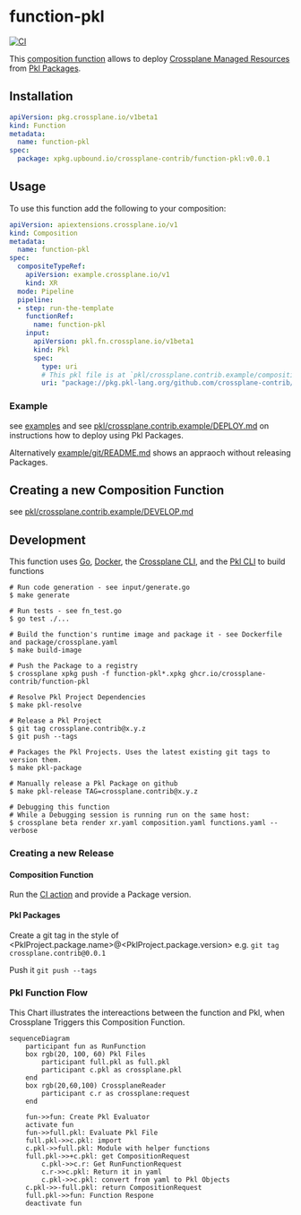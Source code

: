 # function-pkl
[![CI](https://github.com/crossplane-contrib/function-pkl/actions/workflows/ci.yml/badge.svg)](https://github.com/crossplane-contrib/function-pkl/actions/workflows/ci.yml)

This [composition function][functions] allows to deploy [Crossplane Managed Resources][crossplane] from [Pkl Packages][pkl].

## Installation
```yaml
apiVersion: pkg.crossplane.io/v1beta1
kind: Function
metadata:
  name: function-pkl
spec:
  package: xpkg.upbound.io/crossplane-contrib/function-pkl:v0.0.1
```

## Usage
To use this function add the following to your composition:
```yaml
apiVersion: apiextensions.crossplane.io/v1
kind: Composition
metadata:
  name: function-pkl
spec:
  compositeTypeRef:
    apiVersion: example.crossplane.io/v1
    kind: XR
  mode: Pipeline
  pipeline:
  - step: run-the-template
    functionRef:
      name: function-pkl
    input:
      apiVersion: pkl.fn.crossplane.io/v1beta1
      kind: Pkl
      spec:
        type: uri
        # This pkl file is at `pkl/crossplane.contrib.example/compositions/steps/full.pkl` in this repo
        uri: "package://pkg.pkl-lang.org/github.com/crossplane-contrib/function-pkl/crossplane.contrib.example@0.0.1#/compositions/steps/full.pkl"
```

### Example
see [examples](./example/)
and see [pkl/crossplane.contrib.example/DEPLOY.md](pkl/crossplane.contrib.example/DEPLOY.md) on instructions how to deploy using Pkl Packages.

Alternatively [example/git/README.md](example/git/README.md) shows an appraoch without releasing Packages.

## Creating a new Composition Function
see [pkl/crossplane.contrib.example/DEVELOP.md](pkl/crossplane.contrib.example/DEVELOP.md)

## Development
This function uses [Go][go], [Docker][docker], the [Crossplane CLI][cli], and the [Pkl CLI][pkl cli] to build functions

```shell
# Run code generation - see input/generate.go
$ make generate

# Run tests - see fn_test.go
$ go test ./...

# Build the function's runtime image and package it - see Dockerfile and package/crossplane.yaml
$ make build-image

# Push the Package to a registry
$ crossplane xpkg push -f function-pkl*.xpkg ghcr.io/crossplane-contrib/function-pkl

# Resolve Pkl Project Dependencies
$ make pkl-resolve

# Release a Pkl Project
$ git tag crossplane.contrib@x.y.z
$ git push --tags

# Packages the Pkl Projects. Uses the latest existing git tags to version them.
$ make pkl-package

# Manually release a Pkl Package on github
$ make pkl-release TAG=crossplane.contrib@x.y.z

# Debugging this function
# While a Debugging session is running run on the same host:
$ crossplane beta render xr.yaml composition.yaml functions.yaml --verbose
```

### Creating a new Release
#### Composition Function
Run the [CI action](https://github.com/crossplane-contrib/function-pkl/actions/workflows/ci.yml) and provide a Package version.
#### Pkl Packages
Create a git tag in the style of <PklProject.package.name>@<PklProject.package.version> e.g. `git tag crossplane.contrib@0.0.1`

Push it `git push --tags`

### Pkl Function Flow
This Chart illustrates the intereactions between the function and Pkl, when Crossplane Triggers this Composition Function.

```mermaid
sequenceDiagram
    participant fun as RunFunction
    box rgb(20, 100, 60) Pkl Files
        participant full.pkl as full.pkl
        participant c.pkl as crossplane.pkl
    end
    box rgb(20,60,100) CrossplaneReader
        participant c.r as crossplane:request
    end

    fun->>fun: Create Pkl Evaluator
    activate fun
    fun->>full.pkl: Evaluate Pkl File
    full.pkl->>c.pkl: import
    c.pkl->>full.pkl: Module with helper functions
    full.pkl->>+c.pkl: get CompositionRequest
        c.pkl->>c.r: Get RunFunctionRequest
        c.r->>c.pkl: Return it in yaml
        c.pkl->>c.pkl: convert from yaml to Pkl Objects
    c.pkl->>-full.pkl: return CompositionRequest
    full.pkl->>fun: Function Respone
    deactivate fun
```

[functions]: https://docs.crossplane.io/latest/concepts/composition-functions
[go]: https://go.dev
[crossplane]: https://www.crossplane.io
[function guide]: https://docs.crossplane.io/knowledge-base/guides/write-a-composition-function-in-go
[package docs]: https://pkg.go.dev/github.com/crossplane/function-sdk-go
[docker]: https://www.docker.com
[cli]: https://docs.crossplane.io/latest/cli
[pkl]: https://pkl-lang.org
[pkl cli]: https://pkl-lang.org/main/current/pkl-cli/index.html#installation
[provider-kubernetes]: https://marketplace.upbound.io/providers/crossplane-contrib/provider-kubernetes/v0.13.0
[provider-kubernetes-object]: https://marketplace.upbound.io/providers/crossplane-contrib/provider-kubernetes/v0.13.0/resources/kubernetes.crossplane.io/Object/v1alpha2
